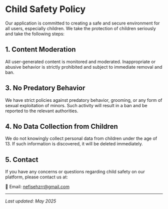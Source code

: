 # Child Safety Policy

Our application is committed to creating a safe and secure environment for all users, especially children. We take the protection of children seriously and take the following steps:

## 1. Content Moderation
All user-generated content is monitored and moderated. Inappropriate or abusive behavior is strictly prohibited and subject to immediate removal and ban.

## 3. No Predatory Behavior
We have strict policies against predatory behavior, grooming, or any form of sexual exploitation of minors. Such activity will result in a ban and be reported to the relevant authorities.

## 4. No Data Collection from Children
We do not knowingly collect personal data from children under the age of 13. If such information is discovered, it will be deleted immediately.

## 5. Contact
If you have any concerns or questions regarding child safety on our platform, please contact us at:

📧 Email: nefisehzrr@gmail.com 

---

_Last updated: May 2025_

